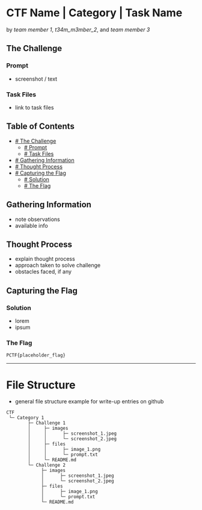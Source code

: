 # CTF Name | Category | Task Name

by *team member 1*, *t34m_m3mber_2*, and *team member 3*

## The Challenge

### Prompt
- screenshot / text

### Task Files
- link to task files

## Table of Contents
- [# The Challenge](https://github.com/TimelessFez/pCTF-marketing/edit/main/README.md#the-challenge)
  - [# Prompt](https://github.com/TimelessFez/pCTF-marketing/edit/main/README.md#prompt)
  - [# Task Files](https://github.com/TimelessFez/pCTF-marketing/edit/main/README.md#task-files)
- [# Gathering Information](https://github.com/TimelessFez/pCTF-marketing/edit/main/README.md#gathering-information)
- [# Thought Process](https://github.com/TimelessFez/pCTF-marketing/edit/main/README.md#thought-process)
- [# Capturing the Flag](https://github.com/TimelessFez/pCTF-marketing/edit/main/README.md#capturing-the-flag)
  - [# Solution](https://github.com/TimelessFez/pCTF-marketing/edit/main/README.md#solution)
  - [# The Flag](https://github.com/TimelessFez/pCTF-marketing/edit/main/README.md#the-flag)

## Gathering Information
- note observations
- available info

## Thought Process
- explain thought process
- approach taken to solve challenge
- obstacles faced, if any

## Capturing the Flag
### Solution
- lorem
- ipsum

### The Flag
``PCTF{placeholder_flag}``

---

# File Structure
- general file structure example for write-up entries on github
```
CTF
 └─ Category 1
        ├─ Challenge 1
        │     ├─ images
        │     │      ├─ screenshot_1.jpeg
        │     │      └─ screenshot_2.jpeg
        │     ├─ files
        │     │      ├─ image_1.png
        │     │      └─ prompt.txt
        │     └─ README.md
        └─ Challenge 2
             ├─ images
             │      ├─ screenshot_1.jpeg
             │      └─ screenshot_2.jpeg
             ├─ files
             │      ├─ image_1.png
             │      └─ prompt.txt
             └─ README.md
```
